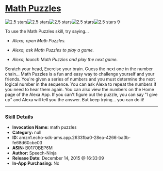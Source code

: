 # [Math Puzzles](http://alexa.amazon.com/#skills/amzn1.echo-sdk-ams.app.26331ba0-28ea-4266-ba3b-fe68d60cbe03)
![2.5 stars](../../images/ic_star_black_18dp_1x.png)![2.5 stars](../../images/ic_star_black_18dp_1x.png)![2.5 stars](../../images/ic_star_half_black_18dp_1x.png)![2.5 stars](../../images/ic_star_border_black_18dp_1x.png)![2.5 stars](../../images/ic_star_border_black_18dp_1x.png) 9

To use the Math Puzzles skill, try saying...

* *Alexa, open Math Puzzles.*

* *Alexa, ask Math Puzzles to play a game.*

* *Alexa, launch Math Puzzles and play the next game.*

Scratch your head, Exercise your brain.
Guess the next one in the number chain...
Math Puzzles is a fun and easy way to challenge yourself and your friends. You're given a series of numbers and you must determine the next logical number in the sequence. You can ask Alexa to repeat the numbers if you need to hear them again. You can also view the numbers on the Home page of the Alexa App. If you can't figure out the puzzle, you can say "I give up" and Alexa will tell you the answer. But keep trying... you can do it!

***

### Skill Details

* **Invocation Name:** math puzzles
* **Category:** null
* **ID:** amzn1.echo-sdk-ams.app.26331ba0-28ea-4266-ba3b-fe68d60cbe03
* **ASIN:** B017OBEP6M
* **Author:** Speech-Ninja
* **Release Date:** December 14, 2015 @ 16:33:09
* **In-App Purchasing:** No
